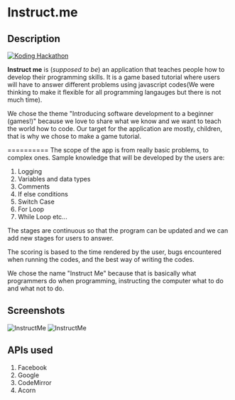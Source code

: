 # Instruct.me

## Description

[![Koding Hackathon](/images/badge.png?raw=true "Koding Hackathon")](https://koding.com/Hackathon)

**Instruct me** is (*supposed to be*) an application that teaches people how to develop their programming skills. It is a game based tutorial where users will have to answer different problems using javascript codes(We were thinking to make it flexible for all programming langauges but there is not much time).

We chose the theme "Introducing software development to a beginner (games!)" because we love to share what we know and we want to teach the world how to code. Our target for the application are mostly, children, that is why we chose to make a game tutorial. 

==========
The scope of the app is from really basic problems, to complex ones. Sample knowledge that will be developed by the users are:
1. Logging
2. Variables and data types
3. Comments
4. If else conditions
5. Switch Case
6. For Loop
7. While Loop
etc...

The stages are continuous so that the program can be updated and we can add new stages for users to answer.

The scoring is based to the time rendered by the user, bugs encountered when running the codes, and the best way of writing the codes.

We chose the name "Instruct Me" because that is basically what programmers do when programming, instructing the computer what to do and what not to do.


## Screenshots

![InstructMe](http://roncabal.koding.io/images/Screen%20Shot%202014-12-08%20at%202.44.08%20PM.png "InstructMe")
![InstructMe](http://roncabal.koding.io/images/Screen%20Shot%202014-12-08%20at%202.43.56%20PM.png "InstructMe")

## APIs used

1. Facebook
2. Google
3. CodeMirror
4. Acorn
